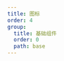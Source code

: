 ```yaml
---
title: 图标
order: 4
group:
  title: 基础组件
  order: 0
  path: base
---
```


<code src="../demo/Icon.jsx"></code>
<API src="../src/Icon.tsx"></API>
